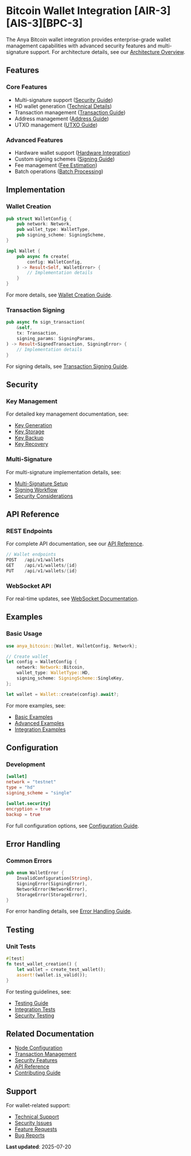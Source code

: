 

# Bitcoin Wallet Integration [AIR-3][AIS-3][BPC-3]

The Anya Bitcoin wallet integration provides enterprise-grade wallet management capabilities with advanced security features and multi-signature support. For architecture details, see our [Architecture Overview](../../architecture/OVERVIEW.md).

## Features

### Core Features

- Multi-signature support ([Security Guide](../../security/multi-signature.md))
- HD wallet generation ([Technical Details](../technical/hd-wallets.md))
- Transaction management ([Transaction Guide](../../bitcoin/docs/features/transaction-management.md))
- Address management ([Address Guide](../features/address-management.md))
- UTXO management ([UTXO Guide](../features/utxo-management.md))

### Advanced Features

- Hardware wallet support ([Hardware Integration](../features/hardware-wallets.md))
- Custom signing schemes ([Signing Guide](../features/signing-schemes.md))
- Fee management ([Fee Estimation](../../enterprise/features/fee-estimation.md))
- Batch operations ([Batch Processing](../features/batch-operations.md))

## Implementation

### Wallet Creation

```rust
pub struct WalletConfig {
    pub network: Network,
    pub wallet_type: WalletType,
    pub signing_scheme: SigningScheme,
}

impl Wallet {
    pub async fn create(
        config: WalletConfig,
    ) -> Result<Self, WalletError> {
        // Implementation details
    }
}
```

For more details, see [Wallet Creation Guide](../guides/wallet-creation.md).

### Transaction Signing

```rust
pub async fn sign_transaction(
    &self,
    tx: Transaction,
    signing_params: SigningParams,
) -> Result<SignedTransaction, SigningError> {
    // Implementation details
}
```

For signing details, see [Transaction Signing Guide](../guides/transaction-signing.md).

## Security

### Key Management

For detailed key management documentation, see:

- [Key Generation](../../security/key-generation.md)
- [Key Storage](../../security/key-storage.md)
- [Key Backup](../../security/key-backup.md)
- [Key Recovery](../../security/key-recovery.md)

### Multi-Signature

For multi-signature implementation details, see:

- [Multi-Signature Setup](../guides/multisig-setup.md)
- [Signing Workflow](../guides/multisig-signing.md)
- [Security Considerations](../../security/multisig-security.md)

## API Reference

### REST Endpoints

For complete API documentation, see our [API Reference](../integration/api-reference.md#wallet-endpoints).

```rust
// Wallet endpoints
POST   /api/v1/wallets
GET    /api/v1/wallets/{id}
PUT    /api/v1/wallets/{id}
```

### WebSocket API

For real-time updates, see [WebSocket Documentation](../../api/websocket.md#wallet-updates).

## Examples

### Basic Usage

```rust
use anya_bitcoin::{Wallet, WalletConfig, Network};

// Create wallet
let config = WalletConfig {
    network: Network::Bitcoin,
    wallet_type: WalletType::HD,
    signing_scheme: SigningScheme::SingleKey,
};

let wallet = Wallet::create(config).await?;
```

For more examples, see:

- [Basic Examples](../examples/basic-wallet.md)
- [Advanced Examples](../examples/advanced-wallet.md)
- [Integration Examples](wallet-integration.md)

## Configuration

### Development

```toml
[wallet]
network = "testnet"
type = "hd"
signing_scheme = "single"

[wallet.security]
encryption = true
backup = true
```

For full configuration options, see [Configuration Guide](../guides/wallet-configuration.md).

## Error Handling

### Common Errors

```rust
pub enum WalletError {
    InvalidConfiguration(String),
    SigningError(SigningError),
    NetworkError(NetworkError),
    StorageError(StorageError),
}
```

For error handling details, see [Error Handling Guide](../../integration/error-handling.md).

## Testing

### Unit Tests

```rust
#[test]
fn test_wallet_creation() {
    let wallet = create_test_wallet();
    assert!(wallet.is_valid());
}
```

For testing guidelines, see:

- [Testing Guide](../../development/TESTING.md)
- [Integration Tests](../testing/integration-testing.md)
- [Security Testing](../testing/security-testing.md)

## Related Documentation

- [Node Configuration](../../bitcoin/docs/network/node-configuration.md)
- [Transaction Management](../../bitcoin/docs/features/transaction-management.md)
- [Security Features](../../enterprise/security/security-features.md)
- [API Reference](../../enterprise/integration/api-reference.md)
- [Contributing Guide](../../monitoring/index.md)

## Support

For wallet-related support:

- [Technical Support](../../support/technical.md)
- [Security Issues](../../maintenance/SECURITY.md)
- [Feature Requests](../build-system/features.md)
- [Bug Reports](../../support/bugs.md)

**Last updated**: 2025-07-20
